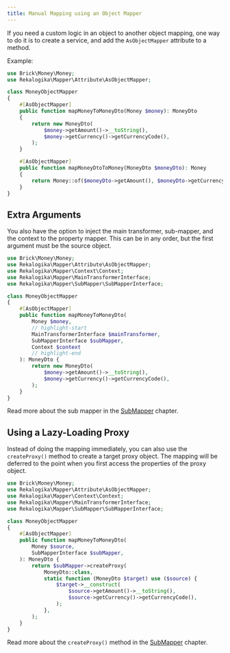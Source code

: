 ```yaml
---
title: Manual Mapping using an Object Mapper
---
```


If you need a custom logic in an object to another object mapping, one way to do
it is to create a service, and add the `AsObjectMapper` attribute to a method.

Example:

```php
use Brick\Money\Money;
use Rekalogika\Mapper\Attribute\AsObjectMapper;

class MoneyObjectMapper
{
    #[AsObjectMapper]
    public function mapMoneyToMoneyDto(Money $money): MoneyDto
    {
        return new MoneyDto(
            $money->getAmount()->__toString(),
            $money->getCurrency()->getCurrencyCode(),
        );
    }

    #[AsObjectMapper]
    public function mapMoneyDtoToMoney(MoneyDto $moneyDto): Money
    {
        return Money::of($moneyDto->getAmount(), $moneyDto->getCurrency());
    }
}
```

## Extra Arguments

You also have the option to inject the main transformer, sub-mapper, and the
context to the property mapper. This can be in any order, but the first argument
must be the source object.

```php
use Brick\Money\Money;
use Rekalogika\Mapper\Attribute\AsObjectMapper;
use Rekalogika\Mapper\Context\Context;
use Rekalogika\Mapper\MainTransformerInterface;
use Rekalogika\Mapper\SubMapper\SubMapperInterface;

class MoneyObjectMapper
{
    #[AsObjectMapper]
    public function mapMoneyToMoneyDto(
        Money $money,
        // highlight-start
        MainTransformerInterface $mainTransformer,
        SubMapperInterface $subMapper,
        Context $context
        // highlight-end
    ): MoneyDto {
        return new MoneyDto(
            $money->getAmount()->__toString(),
            $money->getCurrency()->getCurrencyCode(),
        );
    }
}
```

Read more about the sub mapper in the [SubMapper](submapper) chapter.

## Using a Lazy-Loading Proxy

Instead of doing the mapping immediately, you can also use the `createProxy()`
method to create a target proxy object. The mapping will be deferred to the
point when you first access the properties of the proxy object.

```php
use Brick\Money\Money;
use Rekalogika\Mapper\Attribute\AsObjectMapper;
use Rekalogika\Mapper\Context\Context;
use Rekalogika\Mapper\MainTransformerInterface;
use Rekalogika\Mapper\SubMapper\SubMapperInterface;

class MoneyObjectMapper
{
    #[AsObjectMapper]
    public function mapMoneyToMoneyDto(
        Money $source,
        SubMapperInterface $subMapper,
    ): MoneyDto {
        return $subMapper->createProxy(
            MoneyDto::class,
            static function (MoneyDto $target) use ($source) {
                $target->__construct(
                    $source->getAmount()->__toString(),
                    $source->getCurrency()->getCurrencyCode(),
                );
            },
        );
    }
}
```

Read more about the `createProxy()` method in the [SubMapper](submapper#createproxy-method)
chapter.